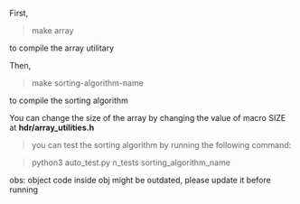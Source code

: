 First,

> make array 

to compile the array utilitary

Then,

> make sorting-algorithm-name

to compile the sorting algorithm

You can change the size of the array by changing the value of macro SIZE at **hdr/array_utilities.h**

> you can test the sorting algorithm by running the following command:

> python3 auto_test.py n_tests sorting_algorithm_name



obs: object code inside obj might be outdated, please update it before running